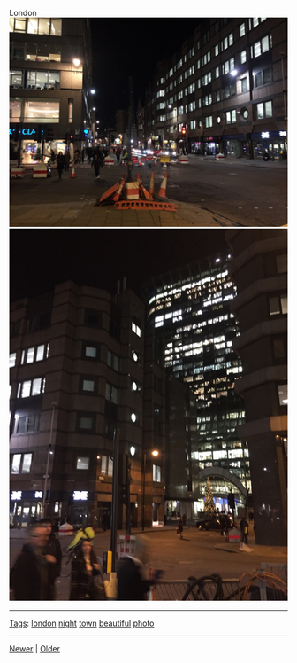 <!--
title: London
date: 2020-06-28T14:49:39.853Z
tags: london, night, town, beautiful, photo
-->




London
![](105020950857-0.jpg)
![](105020950857-1.jpg)

<!--BOTTOM-POST-NAVIGATION-->
---

[Tags](tags.md): [london](tag-london.md) [night](tag-night.md) [town](tag-town.md) [beautiful](tag-beautiful.md) [photo](tag-photo.md)

---

[Newer](104834678982.md) | [Older](105170315382.md)